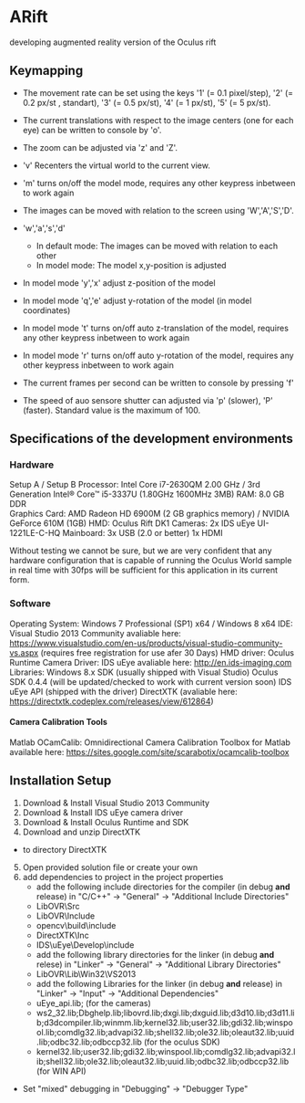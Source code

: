 # ARift
developing augmented reality version of the Oculus rift
## Keymapping 

- The movement rate can be set using the keys '1' (= 0.1 pixel/step), '2' (= 0.2 px/st , standart), '3' (= 0.5 px/st), '4' (= 1 px/st), '5' (= 5 px/st).
- The current translations with respect to the image centers (one for each eye) can be written to console by 'o'.
- The zoom can be adjusted via 'z' and 'Z'.
- 'v' Recenters the  virtual world to the current view.
- 'm' turns on/off the model mode, requires any other keypress inbetween to work again
- The images can be moved with relation to the screen using 'W','A','S','D'.
- 'w','a','s','d'
  * In default mode: The images can be moved with relation to each other
  * In model mode: The model x,y-position is adjusted
- In model mode 'y','x' adjust z-position of the model
- In model mode 'q','e' adjust y-rotation of the model (in model coordinates)
- In model mode 't' turns on/off auto z-translation of the model, requires any other keypress inbetween to work again
- In model mode 'r' turns on/off auto y-rotation of the model, requires any other keypress inbetween to work again


- The current frames per second can be written to console by pressing 'f'
- The speed of auo sensore shutter can adjusted via 'p' (slower), 'P' (faster). Standard value is the maximum of 100. 

## Specifications of the development environments

### Hardware
Setup A / Setup B 
Processor:        Intel Core i7-2630QM 2.00 GHz / 3rd Generation Intel® Core™ i5-3337U (1.80GHz 1600MHz 3MB)
RAM:              8.0 GB DDR  
Graphics Card:    AMD Radeon HD 6900M (2 GB graphics memory) / NVIDIA GeForce 610M (1GB)
HMD:              Oculus Rift DK1
Cameras:          2x IDS uEye UI-1221LE-C-HQ
Mainboard:        3x USB (2.0 or better)
                  1x HDMI

  Without testing we cannot be sure, but we are very confident that any hardware configuration that is capable of running the Oculus World sample in real time with 30fps will be sufficient for this application in its current form.
### Software

Operating System: Windows 7 Professional (SP1) x64 / Windows 8 x64
IDE:              Visual Studio 2013 Community
                  avaliable here: https://www.visualstudio.com/en-us/products/visual-studio-community-vs.aspx 
                  (requires free registration for use afer 30 Days)
HMD driver:       Oculus Runtime
Camera Driver:    IDS uEye 
                  avaliable here: http://en.ids-imaging.com
Libraries:        Windows 8.x SDK (usually shipped with Visual Studio)
                  Oculus SDK 0.4.4 (will be updated/checked to work with current version soon)
                  IDS uEye API (shipped with the driver)
                  DirectXTK (avaliable here: https://directxtk.codeplex.com/releases/view/612864)
#### Camera Calibration Tools

Matlab
  OCamCalib: Omnidirectional Camera Calibration Toolbox for Matlab
  available here: https://sites.google.com/site/scarabotix/ocamcalib-toolbox

## Installation Setup
1. Download & Install Visual Studio 2013 Community
2. Download & Install IDS uEye camera driver
3. Download & Install Oculus Runtime and SDK
4. Download and unzip DirectXTK
  - to directory DirectXTK
5. Open provided solution file or create your own
6. add dependencies to project in the project properties
   - add the following include directories for the compiler (in debug **and** release) in "C/C++" -> "General" -> "Additional Include Directories"
    * LibOVR\Src
    * LibOVR\Include
    * opencv\build\include
    * DirectXTK\Inc
    * IDS\uEye\Develop\include
   - add the following library directories for the linker (in debug **and** relese) in "Linker" -> "General" -> "Additional Library Directories"
    * LibOVR\Lib\Win32\VS2013
   - add the following Libraries for the linker (in debug **and** release)  in "Linker" -> "Input" -> "Additional Dependencies"
    * uEye_api.lib; 
        (for the cameras)
    * ws2_32.lib;Dbghelp.lib;libovrd.lib;dxgi.lib;dxguid.lib;d3d10.lib;d3d11.lib;d3dcompiler.lib;winmm.lib;kernel32.lib;user32.lib;gdi32.lib;winspool.lib;comdlg32.lib;advapi32.lib;shell32.lib;ole32.lib;oleaut32.lib;uuid.lib;odbc32.lib;odbccp32.lib
        (for the oculus SDK)
    * kernel32.lib;user32.lib;gdi32.lib;winspool.lib;comdlg32.lib;advapi32.lib;shell32.lib;ole32.lib;oleaut32.lib;uuid.lib;odbc32.lib;odbccp32.lib
        (for WIN API)
  - Set "mixed" debugging in "Debugging" -> "Debugger Type" 
